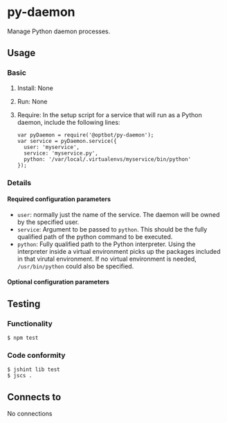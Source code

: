 py-daemon
===
Manage Python daemon processes.

Usage
---
### Basic
1.  Install: None
2.  Run: None
3.  Require: In the setup script for a service that will run as a Python
    daemon, include the following lines:

        var pyDaemon = require('@optbot/py-daemon');
        var service = pyDaemon.service({
          user: 'myservice',
          service: 'myservice.py',
          python: '/var/local/.virtualenvs/myservice/bin/python'
        });
       
### Details
#### Required configuration parameters
-   `user`: normally just the name of the service. The daemon
    will be owned by the specified user.
-   `service`: Argument to be passed to `python`. This should
    be the fully qualified path of the python command to be executed.
-   `python`: Fully qualified path to the Python interpreter. Using
    the interpreter inside a virtual environment picks up the 
    packages included in that virutal environment. If no virtual
    environment is needed, `/usr/bin/python` could also be specified.

#### Optional configuration parameters

Testing
---
### Functionality
    $ npm test

### Code conformity
    $ jshint lib test
    $ jscs .

Connects to
---
No connections
